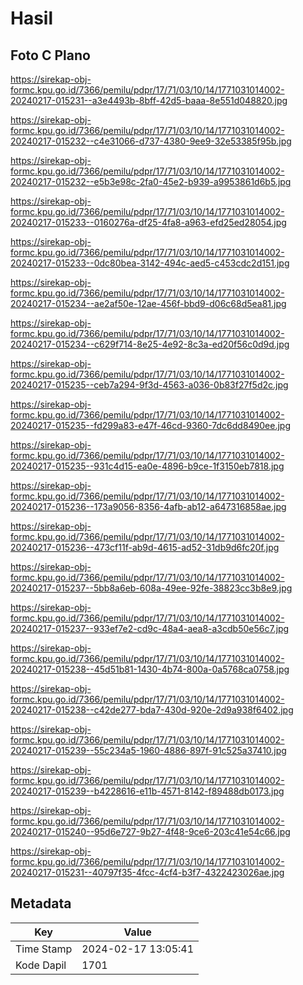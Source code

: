 # Hasil

## Foto C Plano

https://sirekap-obj-formc.kpu.go.id/7366/pemilu/pdpr/17/71/03/10/14/1771031014002-20240217-015231--a3e4493b-8bff-42d5-baaa-8e551d048820.jpg

https://sirekap-obj-formc.kpu.go.id/7366/pemilu/pdpr/17/71/03/10/14/1771031014002-20240217-015232--c4e31066-d737-4380-9ee9-32e53385f95b.jpg

https://sirekap-obj-formc.kpu.go.id/7366/pemilu/pdpr/17/71/03/10/14/1771031014002-20240217-015232--e5b3e98c-2fa0-45e2-b939-a9953861d6b5.jpg

https://sirekap-obj-formc.kpu.go.id/7366/pemilu/pdpr/17/71/03/10/14/1771031014002-20240217-015233--0160276a-df25-4fa8-a963-efd25ed28054.jpg

https://sirekap-obj-formc.kpu.go.id/7366/pemilu/pdpr/17/71/03/10/14/1771031014002-20240217-015233--0dc80bea-3142-494c-aed5-c453cdc2d151.jpg

https://sirekap-obj-formc.kpu.go.id/7366/pemilu/pdpr/17/71/03/10/14/1771031014002-20240217-015234--ae2af50e-12ae-456f-bbd9-d06c68d5ea81.jpg

https://sirekap-obj-formc.kpu.go.id/7366/pemilu/pdpr/17/71/03/10/14/1771031014002-20240217-015234--c629f714-8e25-4e92-8c3a-ed20f56c0d9d.jpg

https://sirekap-obj-formc.kpu.go.id/7366/pemilu/pdpr/17/71/03/10/14/1771031014002-20240217-015235--ceb7a294-9f3d-4563-a036-0b83f27f5d2c.jpg

https://sirekap-obj-formc.kpu.go.id/7366/pemilu/pdpr/17/71/03/10/14/1771031014002-20240217-015235--fd299a83-e47f-46cd-9360-7dc6dd8490ee.jpg

https://sirekap-obj-formc.kpu.go.id/7366/pemilu/pdpr/17/71/03/10/14/1771031014002-20240217-015235--931c4d15-ea0e-4896-b9ce-1f3150eb7818.jpg

https://sirekap-obj-formc.kpu.go.id/7366/pemilu/pdpr/17/71/03/10/14/1771031014002-20240217-015236--173a9056-8356-4afb-ab12-a647316858ae.jpg

https://sirekap-obj-formc.kpu.go.id/7366/pemilu/pdpr/17/71/03/10/14/1771031014002-20240217-015236--473cf11f-ab9d-4615-ad52-31db9d6fc20f.jpg

https://sirekap-obj-formc.kpu.go.id/7366/pemilu/pdpr/17/71/03/10/14/1771031014002-20240217-015237--5bb8a6eb-608a-49ee-92fe-38823cc3b8e9.jpg

https://sirekap-obj-formc.kpu.go.id/7366/pemilu/pdpr/17/71/03/10/14/1771031014002-20240217-015237--933ef7e2-cd9c-48a4-aea8-a3cdb50e56c7.jpg

https://sirekap-obj-formc.kpu.go.id/7366/pemilu/pdpr/17/71/03/10/14/1771031014002-20240217-015238--45d51b81-1430-4b74-800a-0a5768ca0758.jpg

https://sirekap-obj-formc.kpu.go.id/7366/pemilu/pdpr/17/71/03/10/14/1771031014002-20240217-015238--c42de277-bda7-430d-920e-2d9a938f6402.jpg

https://sirekap-obj-formc.kpu.go.id/7366/pemilu/pdpr/17/71/03/10/14/1771031014002-20240217-015239--55c234a5-1960-4886-897f-91c525a37410.jpg

https://sirekap-obj-formc.kpu.go.id/7366/pemilu/pdpr/17/71/03/10/14/1771031014002-20240217-015239--b4228616-e11b-4571-8142-f89488db0173.jpg

https://sirekap-obj-formc.kpu.go.id/7366/pemilu/pdpr/17/71/03/10/14/1771031014002-20240217-015240--95d6e727-9b27-4f48-9ce6-203c41e54c66.jpg

https://sirekap-obj-formc.kpu.go.id/7366/pemilu/pdpr/17/71/03/10/14/1771031014002-20240217-015231--40797f35-4fcc-4cf4-b3f7-4322423026ae.jpg


## Metadata

| Key        | Value               |
| ---------- | ------------------- |
| Time Stamp | 2024-02-17 13:05:41 |
| Kode Dapil | 1701                |



